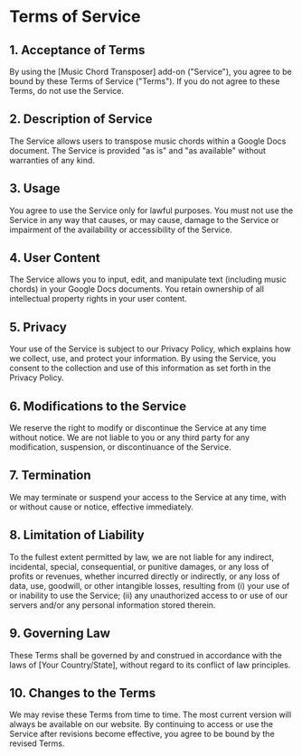 # Terms of Service

## 1. Acceptance of Terms

By using the [Music Chord Transposer] add-on ("Service"), you agree to be bound by these Terms of Service ("Terms"). If you do not agree to these Terms, do not use the Service.

## 2. Description of Service

The Service allows users to transpose music chords within a Google Docs document. The Service is provided "as is" and "as available" without warranties of any kind.

## 3. Usage

You agree to use the Service only for lawful purposes. You must not use the Service in any way that causes, or may cause, damage to the Service or impairment of the availability or accessibility of the Service.

## 4. User Content

The Service allows you to input, edit, and manipulate text (including music chords) in your Google Docs documents. You retain ownership of all intellectual property rights in your user content.

## 5. Privacy

Your use of the Service is subject to our Privacy Policy, which explains how we collect, use, and protect your information. By using the Service, you consent to the collection and use of this information as set forth in the Privacy Policy.

## 6. Modifications to the Service

We reserve the right to modify or discontinue the Service at any time without notice. We are not liable to you or any third party for any modification, suspension, or discontinuance of the Service.

## 7. Termination

We may terminate or suspend your access to the Service at any time, with or without cause or notice, effective immediately.

## 8. Limitation of Liability

To the fullest extent permitted by law, we are not liable for any indirect, incidental, special, consequential, or punitive damages, or any loss of profits or revenues, whether incurred directly or indirectly, or any loss of data, use, goodwill, or other intangible losses, resulting from (i) your use of or inability to use the Service; (ii) any unauthorized access to or use of our servers and/or any personal information stored therein.

## 9. Governing Law

These Terms shall be governed by and construed in accordance with the laws of [Your Country/State], without regard to its conflict of law principles.

## 10. Changes to the Terms

We may revise these Terms from time to time. The most current version will always be available on our website. By continuing to access or use the Service after revisions become effective, you agree to be bound by the revised Terms.
